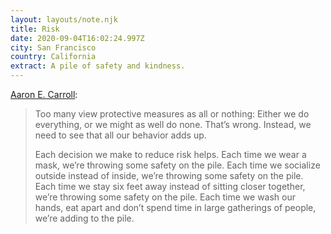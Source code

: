 ```yaml
---
layout: layouts/note.njk
title: Risk
date: 2020-09-04T16:02:24.997Z
city: San Francisco
country: California
extract: A pile of safety and kindness.
---
```


[Aaron E. Carroll](https://www.nytimes.com/2020/08/28/opinion/coronavirus-schools-tradeoffs.html):

> Too many view protective measures as all or nothing: Either we do everything, or we might as well do none. That’s wrong. Instead, we need to see that all our behavior adds up.
>
> Each decision we make to reduce risk helps. Each time we wear a mask, we’re throwing some safety on the pile. Each time we socialize outside instead of inside, we’re throwing some safety on the pile. Each time we stay six feet away instead of sitting closer together, we’re throwing some safety on the pile. Each time we wash our hands, eat apart and don’t spend time in large gatherings of people, we’re adding to the pile.
